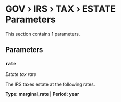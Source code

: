 # GOV › IRS › TAX › ESTATE Parameters

This section contains 1 parameters.

## Parameters

### `rate`
*Estate tax rate*

The IRS taxes estate at the following rates.

**Type: marginal_rate | Period: year**

